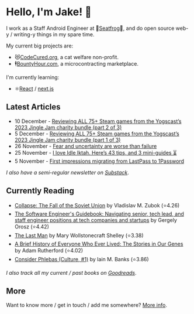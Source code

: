 # Hello, I'm Jake! 👋

I work as a Staff Android Engineer at 🐸[Seatfrog](https://seatfrog.com/)🐸, and do open source web-y / writing-y things in my spare time. 

My current big projects are:
* 😻[CodeCured.org](https://codecured.org), a cat welfare non-profit.
* 🕴️[BountyHour.com](https://bountyhour.com), a microcontracting marketplace.

I'm currently learning:
* ⚛️[React](https://react.dev/) / [next.js](https://nextjs.org/)

## Latest Articles
<!-- feed start -->
- 10 December - [Reviewing ALL 75+ Steam games from the Yogscast’s 2023 Jingle Jam charity bundle (part 2 of 3)](http://jakelee.co.uk/reviewing-every-jingle-jam-2023-game-2/)
- 5 December - [Reviewing ALL 75+ Steam games from the Yogscast’s 2023 Jingle Jam charity bundle (part 1 of 3)](http://jakelee.co.uk/reviewing-every-jingle-jam-2023-game/)
- 26 November - [Fear and uncertainty are worse than failure](http://fragments.jakelee.co.uk/uncertainty-is-fear/)
- 25 November - [I love Idle Iktah. Here’s 43 tips, and 3 mini-guides ⏳](http://jakelee.co.uk/idle-iktah-tips-faqs-and-endgame-guides/)
- 5 November - [First impressions migrating from LastPass to 1Password](http://blog.jakelee.co.uk/1password-migration/)
<!-- feed end -->
*I also have a semi-regular newsletter on [Substack](https://jakeweeklee.substack.com)*.

## Currently Reading
<!-- GOODREADS-LIST:START -->
- [Collapse: The Fall of the Soviet Union](https://www.goodreads.com/review/show/4630812022?utm_medium=api&utm_source=rss) by Vladislav M. Zubok (⭐️4.26)
- [The Software Engineer's Guidebook: Navigating senior, tech lead, and staff engineer positions at tech companies and startups](https://www.goodreads.com/review/show/5980719969?utm_medium=api&utm_source=rss) by Gergely  Orosz (⭐️4.42)
- [The Last Man](https://www.goodreads.com/review/show/5625209475?utm_medium=api&utm_source=rss) by Mary Wollstonecraft Shelley (⭐️3.38)
- [A Brief History of Everyone Who Ever Lived: The Stories in Our Genes](https://www.goodreads.com/review/show/5590902774?utm_medium=api&utm_source=rss) by Adam Rutherford (⭐️4.02)
- [Consider Phlebas (Culture, #1)](https://www.goodreads.com/review/show/4106349129?utm_medium=api&utm_source=rss) by Iain M. Banks (⭐️3.86)
<!-- GOODREADS-LIST:END -->
*I also track all my current / past books on [Goodreads](https://goodreads.com/jakesteam)*.

## More

Want to know more / get in touch / add me somewhere? [More info](https://jakelee.co.uk/about/).
